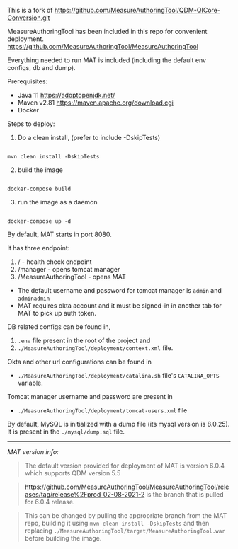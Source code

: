This is a fork of https://github.com/MeasureAuthoringTool/QDM-QICore-Conversion.git

MeasureAuthoringTool has been included in this repo for convenient deployment. https://github.com/MeasureAuthoringTool/MeasureAuthoringTool

Everything needed to run MAT is included (including the default env configs, db and dump).

Prerequisites:

* Java 11 https://adoptopenjdk.net/
* Maven v2.81 https://maven.apache.org/download.cgi
* Docker

Steps to deploy:

1. Do a clean install, (prefer to include -DskipTests)

```shell

mvn clean install -DskipTests

```

2. build the image
   
```shell

docker-compose build

```

3. run the image as a daemon

```shell

docker-compose up -d

```

By default, MAT starts in port 8080.

It has three endpoint:

1. / - health check endpoint
2. /manager - opens tomcat manager
3. /MeasureAuthoringTool - opens MAT

* The default username and password for tomcat manager is `admin` and `adminadmin`
* MAT requires okta account and it must be signed-in in another tab for MAT to pick up auth token.

DB related configs can be found in,

1. `.env` file present in the root of the project and
2. `./MeasureAuthoringTool/deployment/context.xml` file.

Okta and other url configurations can be found in

* `./MeasureAuthoringTool/deployment/catalina.sh` file's `CATALINA_OPTS` variable.

Tomcat manager username and password are present in

* `./MeasureAuthoringTool/deployment/tomcat-users.xml` file

By default, MySQL is initialized with a dump file (its mysql version is 8.0.25). It is present in the `./mysql/dump.sql` file.

<hr>

*MAT version info:*

>The default version provided for deployment of MAT is version 6.0.4 which supports QDM version 5.5

> https://github.com/MeasureAuthoringTool/MeasureAuthoringTool/releases/tag/release%2Fprod_02-08-2021-2 is the branch that is pulled for 6.0.4 release.

> This can be changed by pulling the appropriate branch from the MAT repo, building it using `mvn clean install -DskipTests` and then replacing `./MeasureAuthoringTool/target/MeasureAuthoringTool.war` before building the image.
